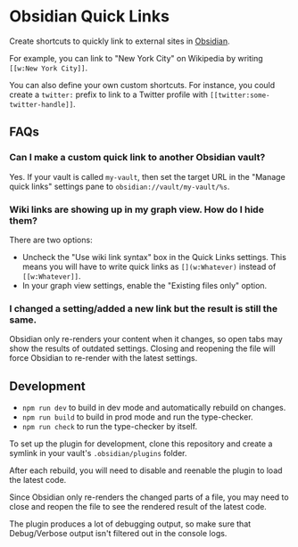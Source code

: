 # Obsidian Quick Links
Create shortcuts to quickly link to external sites in [Obsidian](https://obsidian.md).

For example, you can link to "New York City" on Wikipedia by writing `[[w:New York City]]`.

You can also define your own custom shortcuts. For instance, you could create a `twitter:` prefix to link to a Twitter profile with `[[twitter:some-twitter-handle]]`.

## FAQs
### Can I make a custom quick link to another Obsidian vault?
Yes. If your vault is called `my-vault`, then set the target URL in the "Manage quick links" settings pane to `obsidian://vault/my-vault/%s`.

### Wiki links are showing up in my graph view. How do I hide them?
There are two options:

- Uncheck the "Use wiki link syntax" box in the Quick Links settings. This means you will have to write quick links as `[](w:Whatever)` instead of `[[w:Whatever]]`.
- In your graph view settings, enable the "Existing files only" option.

### I changed a setting/added a new link but the result is still the same.
Obsidian only re-renders your content when it changes, so open tabs may show the results of outdated settings. Closing and reopening the file will force Obsidian to re-render with the latest settings.

## Development
- `npm run dev` to build in dev mode and automatically rebuild on changes.
- `npm run build` to build in prod mode and run the type-checker.
- `npm run check` to run the type-checker by itself.

To set up the plugin for development, clone this repository and create a symlink in your vault's `.obsidian/plugins` folder.

After each rebuild, you will need to disable and reenable the plugin to load the latest code.

Since Obsidian only re-renders the changed parts of a file, you may need to close and reopen the file to see the rendered result of the latest code.

The plugin produces a lot of debugging output, so make sure that Debug/Verbose output isn't filtered out in the console logs.
